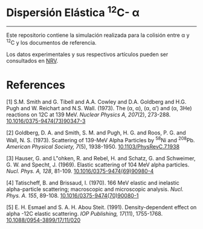 # Dispersión Elástica <sup>12</sup>C-  α
---

Este repositorio contiene la simulación realizada para la colisión entre α y <sup>12</sup>C y los documentos de referencia. 

Los datos experimentales y sus respectivos artículos pueden ser consultados en [NRV](http://nrv.jinr.ru/nrv/webnrv/expdata/?tab=elastic).


# References

[1] S.M. Smith and G. Tibell and A.A. Cowley and D.A. Goldberg and H.G. Pugh and W. Reichart and N.S. Wall. (1973). The (α, α), (α, α′) and (α, 3He) reactions on 12C at 139 MeV. *Nuclear Physics A, 207*(2), 273-288. [10.1016/0375-9474(73)90347-3](https://doi.org/10.1016/0375-9474(73)90347-3) 

[2] Goldberg, D. A. and Smith, S. M. and Pugh, H. G. and Roos, P. G. and Wall, N. S. (1973). Scattering of 139-MeV Alpha Particles by <sup>58</sup>Ni and <sup>208</sup>Pb. *American Physical Society, 7*(5), 1938-1950. [10.1103/PhysRevC.7.1938](https://doi.org/10.1103/PhysRevC.7.1938) 

[3] Hauser, G. and L\"ohken, R. and Rebel, H. and Schatz, G. and Schweimer, G. W. and Specht, J. (1969). Elastic scattering of 104 MeV alpha particles. *Nucl. Phys. A, 128*, 81-109. [10.1016/0375-9474(69)90980-4](https://doi.org/10.1016/0375-9474(69)90980-4) 

[4] Tatischeff, B. and Brissaud, I. (1970). 166 MeV elastic and inelastic alpha-particle scattering; macroscopic and microscopic analysis. *Nucl. Phys. A. 155*, 89-108. [10.1016/0375-9474(70)90080-1](https://doi.org/10.1016/0375-9474(70)90080-1) 

[5] E. H. Esmael and S. A. H. Abou Steit. (1991). Density-dependent effect on alpha -12C elastic scattering. *IOP Publishing, 17*(11), 1755-1768. [10.1088/0954-3899/17/11/020](https://doi.org/10.1088/0954-3899/17/11/020) 
